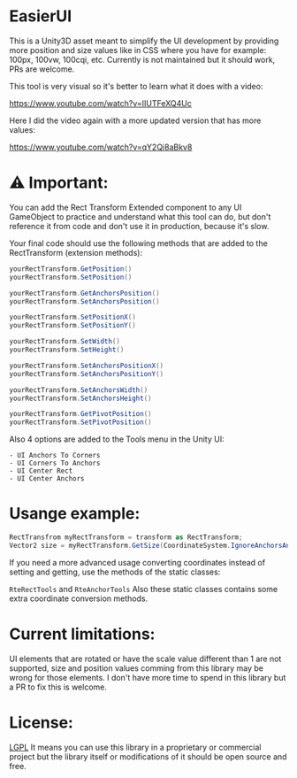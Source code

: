 # EasierUI

This is a Unity3D asset meant to simplify the UI development by providing more position and size values like in CSS where you have for example: 100px, 100vw, 100cqi, etc.
Currently is not maintained but it should work, PRs are welcome.

This tool is very visual so it's better to learn what it does with a video:

https://www.youtube.com/watch?v=IIUTFeXQ4Uc

Here I did the video again with a more updated version that has more values:

https://www.youtube.com/watch?v=qY2Qi8aBkv8

# ⚠ Important:

You can add the Rect Transform Extended component to any UI GameObject to practice and understand what this tool can do, but don't reference it from code and don't use it in production, because it's slow.

Your final code should use the following methods that are added to the RectTransform (extension methods):

```csharp
yourRectTransform.GetPosition()
yourRectTransform.SetPosition()

yourRectTransform.GetAnchorsPosition()
yourRectTransform.SetAnchorsPosition()

yourRectTransform.SetPositionX()
yourRectTransform.SetPositionY()

yourRectTransform.SetWidth()
yourRectTransform.SetHeight()

yourRectTransform.SetAnchorsPositionX()
yourRectTransform.SetAnchorsPositionY()

yourRectTransform.SetAnchorsWidth()
yourRectTransform.SetAnchorsHeight()

yourRectTransform.GetPivotPosition()
yourRectTransform.SetPivotPosition()
```

Also 4 options are added to the Tools menu in the Unity UI:

    - UI Anchors To Corners
    - UI Corners To Anchors
    - UI Center Rect
    - UI Center Anchors

# Usange example:

```csharp
RectTransfrom myRectTransform = transform as RectTransform;
Vector2 size = myRectTransform.GetSize(CoordinateSystem.IgnoreAnchorsAndPivot);
```

If you need a more advanced usage converting coordinates instead of setting and getting, use the methods of the static classes:

`RteRectTools` and `RteAnchorTools`
Also these static classes contains some extra coordinate conversion methods.

# Current limitations:
UI elements that are rotated or have the scale value different than 1 are not supported, size and position values comming from this library may be wrong for those elements. I don't have more time to spend in this library but a PR to fix this is welcome.

# License:
[LGPL](https://en.wikipedia.org/wiki/GNU_Lesser_General_Public_License) It means you can use this library in a proprietary or commercial project but the library itself or modifications of it should be open source and free.
